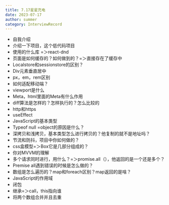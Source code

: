 ```yaml
---
title: 7.17星星充电
date: 2023-07-17
author: summer
category: InterviewRecord
---
```


- 自我介绍
- 介绍一下项目，这个低代码项目
- 使用的什么库 =＞react-dnd
- 页面是如何缓存的？如何做到的？=＞直接存在了缓存中
- Localstore和sessionstore的区别？
- Div元素垂直居中
- px，em，rem区别
- 如何适配移动端？
- viewport是什么
- Meta，html里面的Meta有什么作用
- diff算法是怎样的？怎样执行的？怎么比较的
- http和https
- useEffect
- JavaScript的基本类型
- Typeof null =object的原因是什么？
- 深拷贝和浅拷贝，基本类型怎么进行拷贝的？他复制的就不是地址吗？
- 节流和防抖，项目中你如何做的？
- css盒模型=＞Box它是几部分组成的？
- 你对MVVM的理解
- 多个请求同时进行，用什么？=＞promise.all（），他返回的是一个还是多个？
- Premise all遇到错误的时候是怎么做的？
- 数组是怎么遍历的？map和foreach区别？map返回的是啥？
- JavaScript的作用域
- 闭包
- 继承=＞call，this指向谁
- 将两个数组合并并且去重